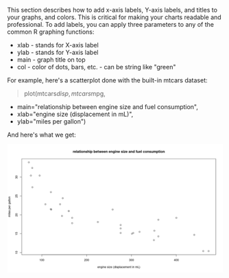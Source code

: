 This section describes how to add x-axis labels, Y-axis labels, and titles to your graphs, and colors.   This is critical for making your charts readable and professional.  To add labels, you can apply three parameters to any of the common R graphing functions:

* xlab - stands for X-axis label
* ylab - stands for Y-axis label
* main - graph title on top
* col - color of dots, bars, etc. - can be string like "green"

For example, here's a scatterplot done with the built-in mtcars dataset:

> plot(mtcars$disp, mtcars$mpg, 
+   main="relationship between engine size and fuel consumption",
+   xlab="engine size (displacement in mL)",
+   ylab="miles per gallon")

And here's what we get:

![](images/mpg-vs-disp-labels.png)

